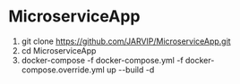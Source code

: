 # MicroserviceApp
1) git clone https://github.com/JARVIP/MicroserviceApp.git
2) cd MicroserviceApp
3) docker-compose -f docker-compose.yml -f docker-compose.override.yml up --build -d
